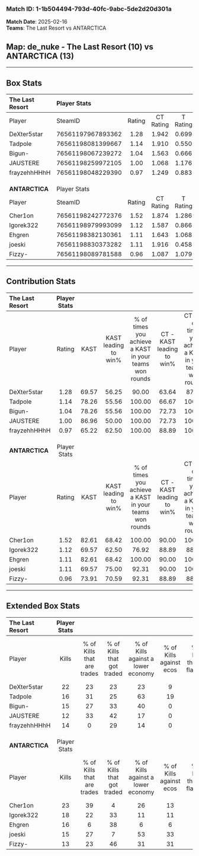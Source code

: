### Match ID: 1-1b504494-793d-40fc-9abc-5de2d20d301a  
**Match Date**: 2025-02-16  
**Teams**: The Last Resort vs ANTARCTICA  

## **Map**: de_nuke - The Last Resort (10) vs ANTARCTICA (13)  
---  

## Box Stats  

| **The Last Resort** | Player Stats      |        |           |          |       |      |       |         |        |      |     |
| :- | :- | :-: | :-: | :-: | :-: | :-: | :-: | :-: | :-: | :-: | :-: |
| Player              | SteamID           | Rating | CT Rating | T Rating | KAST  | ADR  | Kills | Assists | Deaths | K/D  | HS% |
| DeXter5star         | 76561197967893362 |  1.28  |   1.942   |  0.699   | 69.57 | 76.2 |  22   |    2    |   16   | 1.38 | 31  |
| Tadpole             | 76561198081399667 |  1.14  |   1.910   |  0.550   | 78.26 | 77.5 |  16   |    7    |   16   | 1.00 | 43  |
| Bigun-              | 76561198067239272 |  1.04  |   1.563   |  0.666   | 78.26 | 64.4 |  15   |    2    |   16   | 0.94 | 46  |
| JAUSTERE            | 76561198259972105 |  1.00  |   1.068   |  1.176   | 86.96 | 73.3 |  12   |    9    |   18   | 0.67 | 16  |
| frayzehhHHhH        | 76561198048229390 |  0.97  |   1.249   |  0.883   | 65.22 | 94.3 |  14   |   11    |   19   | 0.74 | 71  |
|                     |                   |        |           |          |       |      |       |         |        |      |     |
|                     |                   |        |           |          |       |      |       |         |        |      |     |
|                     |                   |        |           |          |       |      |       |         |        |      |     |
| **ANTARCTICA**      | Player Stats      |        |           |          |       |      |       |         |        |      |     |
| Player              | SteamID           | Rating | CT Rating | T Rating | KAST  | ADR  | Kills | Assists | Deaths | K/D  | HS% |
| Cher1on             | 76561198242772376 |  1.52  |   1.874   |  1.286   | 82.61 | 86.1 |  23   |    4    |   13   | 1.77 | 26  |
| Igorek322           | 76561198979993099 |  1.12  |   1.587   |  0.866   | 69.57 | 83.7 |  18   |    5    |   18   | 1.00 | 38  |
| Ehgren              | 76561198382130361 |  1.11  |   1.643   |  1.068   | 82.61 | 81.0 |  16   |    6    |   19   | 0.84 | 37  |
| joeski              | 76561198830373282 |  1.11  |   1.916   |  0.458   | 69.57 | 69.4 |  15   |    7    |   12   | 1.25 | 66  |
| Fizzy-              | 76561198089781588 |  0.96  |   1.087   |  1.079   | 73.91 | 73.7 |  13   |    7    |   17   | 0.76 | 69  |
---  

## Contribution Stats  

| **The Last Resort** | Player Stats |       |                      |                                                        |                           |                                                             |                          |                                                            |
| :- | :-: | :-: | :-: | :-: | :-: | :-: | :-: | :-: |
| Player              |    Rating    | KAST  | KAST leading to win% | % of times you achieve a KAST in your teams won rounds | CT - KAST leading to win% | CT - % of times you achieve a KAST in your teams won rounds | T - KAST leading to win% | T - % of times you achieve a KAST in your teams won rounds |
| DeXter5star         |     1.28     | 69.57 |        56.25         |                         90.00                          |           63.64           |                            87.50                            |          40.00           |                           100.00                           |
| Tadpole             |     1.14     | 78.26 |        55.56         |                         100.00                         |           66.67           |                           100.00                            |          33.33           |                           100.00                           |
| Bigun-              |     1.04     | 78.26 |        55.56         |                         100.00                         |           72.73           |                           100.00                            |          28.57           |                           100.00                           |
| JAUSTERE            |     1.00     | 86.96 |        50.00         |                         100.00                         |           72.73           |                           100.00                            |          22.22           |                           100.00                           |
| frayzehhHHhH        |     0.97     | 65.22 |        62.50         |                         100.00                         |           88.89           |                           100.00                            |          28.57           |                           100.00                           |
|                     |              |       |                      |                                                        |                           |                                                             |                          |                                                            |
|                     |              |       |                      |                                                        |                           |                                                             |                          |                                                            |
|                     |              |       |                      |                                                        |                           |                                                             |                          |                                                            |
| **ANTARCTICA**      | Player Stats |       |                      |                                                        |                           |                                                             |                          |                                                            |
| Player              |    Rating    | KAST  | KAST leading to win% | % of times you achieve a KAST in your teams won rounds | CT - KAST leading to win% | CT - % of times you achieve a KAST in your teams won rounds | T - KAST leading to win% | T - % of times you achieve a KAST in your teams won rounds |
| Cher1on             |     1.52     | 82.61 |        68.42         |                         100.00                         |           90.00           |                           100.00                            |          44.44           |                           100.00                           |
| Igorek322           |     1.12     | 69.57 |        62.50         |                         76.92                          |           88.89           |                            88.89                            |          28.57           |                           50.00                            |
| Ehgren              |     1.11     | 82.61 |        68.42         |                         100.00                         |           90.00           |                           100.00                            |          44.44           |                           100.00                           |
| joeski              |     1.11     | 69.57 |        75.00         |                         92.31                          |           90.00           |                           100.00                            |          50.00           |                           75.00                            |
| Fizzy-              |     0.96     | 73.91 |        70.59         |                         92.31                          |           88.89           |                            88.89                            |          50.00           |                           100.00                           |
---  

## Extended Box Stats  

| **The Last Resort** | Player Stats |                            |                            |                                    |                         |                              |                                 |        |                             |                                     |                          |                               |                            |
| :- | :-: | :-: | :-: | :-: | :-: | :-: | :-: | :-: | :-: | :-: | :-: | :-: | :-: |
| Player              |    Kills     | % of Kills that are trades | % of Kills that got traded | % of Kills against a lower economy | % of Kills against ecos | % of Kills that are flawless | % of Kills that are close duels | Deaths | % of Deaths that get traded | % of Deaths against a lower economy | % of Deaths against ecos | % of Deaths that are flawless | % of Deaths that are close |
| DeXter5star         |      22      |             23             |             23             |                 23                 |            9            |              77              |                9                |   16   |             19              |                 25                  |            0             |              69               |             19             |
| Tadpole             |      16      |             31             |             25             |                 63                 |           19            |              63              |               13                |   16   |             31              |                 19                  |            0             |              56               |             6              |
| Bigun-              |      15      |             27             |             33             |                 40                 |            0            |              60              |                7                |   16   |             25              |                 19                  |            0             |              69               |             6              |
| JAUSTERE            |      12      |             33             |             42             |                 17                 |            0            |              58              |               17                |   18   |             28              |                 28                  |            0             |              67               |             11             |
| frayzehhHHhH        |      14      |             0              |             29             |                 14                 |            0            |              57              |               21                |   19   |             16              |                 21                  |            0             |              53               |             16             |
|                     |              |                            |                            |                                    |                         |                              |                                 |        |                             |                                     |                          |                               |                            |
|                     |              |                            |                            |                                    |                         |                              |                                 |        |                             |                                     |                          |                               |                            |
|                     |              |                            |                            |                                    |                         |                              |                                 |        |                             |                                     |                          |                               |                            |
| **ANTARCTICA**      | Player Stats |                            |                            |                                    |                         |                              |                                 |        |                             |                                     |                          |                               |                            |
| Player              |    Kills     | % of Kills that are trades | % of Kills that got traded | % of Kills against a lower economy | % of Kills against ecos | % of Kills that are flawless | % of Kills that are close duels | Deaths | % of Deaths that get traded | % of Deaths against a lower economy | % of Deaths against ecos | % of Deaths that are flawless | % of Deaths that are close |
| Cher1on             |      23      |             39             |             4              |                 26                 |           13            |              61              |                4                |   13   |             15              |                  8                  |            0             |              69               |             15             |
| Igorek322           |      18      |             22             |             33             |                 11                 |           11            |              67              |               11                |   18   |             22              |                 22                  |            11            |              78               |             11             |
| Ehgren              |      16      |             6              |             38             |                 6                  |            6            |              50              |               19                |   19   |             53              |                 16                  |            5             |              58               |             5              |
| joeski              |      15      |             27             |             7              |                 53                 |           33            |              67              |               13                |   12   |             17              |                  8                  |            0             |              67               |             8              |
| Fizzy-              |      13      |             23             |             46             |                 31                 |           31            |              69              |               15                |   17   |             29              |                 18                  |            6             |              53               |             24             |
